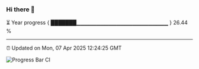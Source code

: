 ### Hi there 👋

⏳ Year progress { ███████▁▁▁▁▁▁▁▁▁▁▁▁▁▁▁▁▁▁▁▁▁▁▁ } 26.44 %

---

⏰ Updated on Mon, 07 Apr 2025 12:24:25 GMT

![Progress Bar CI](https://github.com/code-lakshay/GitHub-Actions-Demo/workflows/Progress%20Bar%20CI/badge.svg)
